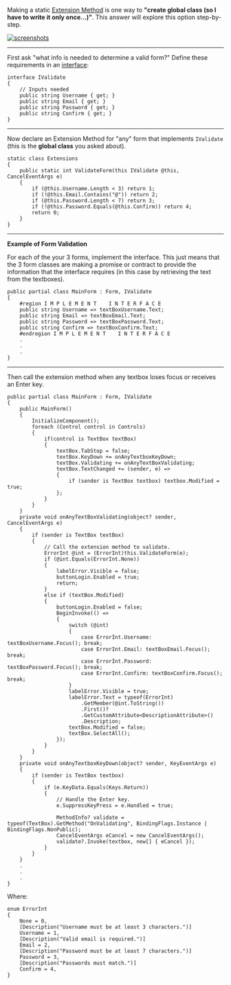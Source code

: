 Making a static [Extension Method](https://learn.microsoft.com/en-us/dotnet/csharp/programming-guide/classes-and-structs/extension-methods)
is one way to **"create global class (so I have to write it only once...)"**. This answer will explore this option step-by-step.

[![screenshots][1]][1]

***
First ask "what info is needed to determine a valid form?" Define these requirements in an [interface](https://learn.microsoft.com/en-us/dotnet/csharp/language-reference/keywords/interface):

    interface IValidate
    {
        // Inputs needed
        public string Username { get; }
        public string Email { get; }
        public string Password { get; }
        public string Confirm { get; }
    }

***
Now declare an Extension Method for "any" form that implements `IValidate` (this is the **global class** you asked about).

    static class Extensions
    {
        public static int ValidateForm(this IValidate @this, CancelEventArgs e)
        {
            if (@this.Username.Length < 3) return 1;
            if (!@this.Email.Contains("@")) return 2;
            if (@this.Password.Length < 7) return 3;
            if (!@this.Password.Equals(@this.Confirm)) return 4;
            return 0;
        }
    }

***
**Example of Form Validation**

For each of the your 3 forms, implement the interface. This just means that the 3 form classes are making a promise or contract to provide the  information that the interface requires (in this case by retrieving the text from the textboxes). 

    public partial class MainForm : Form, IValidate
    {
        #region I M P L E M E N T    I N T E R F A C E
        public string Username => textBoxUsername.Text;
        public string Email => textBoxEmail.Text;
        public string Password => textBoxPassword.Text;
        public string Confirm => textBoxConfirm.Text;
        #endregion I M P L E M E N T    I N T E R F A C E
        .
        .
        .
    }

***
Then call the extension method when any textbox loses focus or receives an Enter key.

    public partial class MainForm : Form, IValidate
    {        
        public MainForm()
        {
            InitializeComponent();
            foreach (Control control in Controls)
            {
                if(control is TextBox textBox)
                {
                    textBox.TabStop = false;
                    textBox.KeyDown += onAnyTextboxKeyDown;
                    textBox.Validating += onAnyTextBoxValidating;
                    textBox.TextChanged += (sender, e) =>
                    {
                        if (sender is TextBox textbox) textbox.Modified = true;
                    };
                }
            }
        }
        private void onAnyTextBoxValidating(object? sender, CancelEventArgs e)
        {
            if (sender is TextBox textBox)
            {
                // Call the extension method to validate.
                ErrorInt @int = (ErrorInt)this.ValidateForm(e);
                if (@int.Equals(ErrorInt.None))
                {
                    labelError.Visible = false;
                    buttonLogin.Enabled = true;
                    return;
                }
                else if (textBox.Modified)
                {
                    buttonLogin.Enabled = false;
                    BeginInvoke(() =>
                    {
                        switch (@int)
                        {
                            case ErrorInt.Username: textBoxUsername.Focus(); break;
                            case ErrorInt.Email: textBoxEmail.Focus(); break;
                            case ErrorInt.Password: textBoxPassword.Focus(); break;
                            case ErrorInt.Confirm: textBoxConfirm.Focus(); break;
                        }
                        labelError.Visible = true;
                        labelError.Text = typeof(ErrorInt)
                            .GetMember(@int.ToString())
                            .First()?
                            .GetCustomAttribute<DescriptionAttribute>()
                            .Description;
                        textBox.Modified = false;
                        textBox.SelectAll();
                    });
                }
            }
        }
        private void onAnyTextboxKeyDown(object? sender, KeyEventArgs e)
        {
            if (sender is TextBox textbox)
            {
                if (e.KeyData.Equals(Keys.Return))
                {
                    // Handle the Enter key.
                    e.SuppressKeyPress = e.Handled = true;

                    MethodInfo? validate = typeof(TextBox).GetMethod("OnValidating", BindingFlags.Instance | BindingFlags.NonPublic);
                    CancelEventArgs eCancel = new CancelEventArgs();
                    validate?.Invoke(textbox, new[] { eCancel });
                }
            }
        }
        .
        .
        .
    }   

Where:

    enum ErrorInt
    {
        None = 0,
        [Description("Username must be at least 3 characters.")]
        Username = 1,
        [Description("Valid email is required.")]
        Email = 2,
        [Description("Password must be at least 7 characters.")]
        Password = 3,
        [Description("Passwords must match.")]
        Confirm = 4,
    }


  [1]: https://i.stack.imgur.com/6YRLR.png